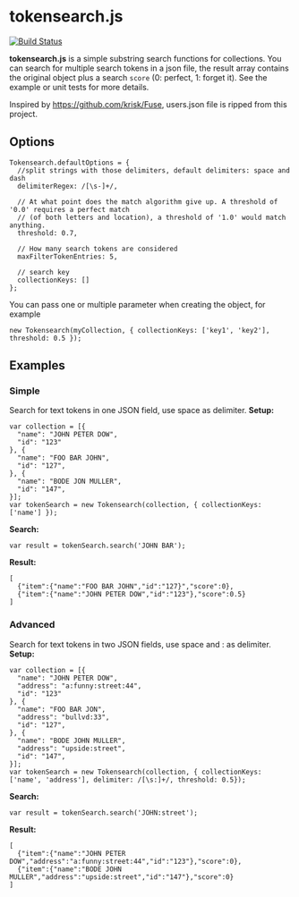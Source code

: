 # tokensearch.js
[![Build Status](https://secure.travis-ci.org/neophob/tokensearch.js.png?branch=master)](http://travis-ci.org/neophob/tokensearch.js)

**tokensearch.js** is a simple substring search functions for collections. You can search for multiple search tokens in a json file, the result array contains the original object plus a search `score` (0: perfect, 1: forget it). See the example or unit tests for more details.

Inspired by https://github.com/krisk/Fuse, users.json file is ripped from this project.

## Options

```
Tokensearch.defaultOptions = {
  //split strings with those delimiters, default delimiters: space and dash
  delimiterRegex: /[\s-]+/,

  // At what point does the match algorithm give up. A threshold of '0.0' requires a perfect match
  // (of both letters and location), a threshold of '1.0' would match anything.
  threshold: 0.7,

  // How many search tokens are considered
  maxFilterTokenEntries: 5,

  // search key
  collectionKeys: []
};
```

You can pass one or multiple parameter when creating the object, for example

```
new Tokensearch(myCollection, { collectionKeys: ['key1', 'key2'], threshold: 0.5 });
```

## Examples

### Simple
Search for text tokens in one JSON field, use space as delimiter.
**Setup:**

```
var collection = [{
  "name": "JOHN PETER DOW",
  "id": "123"
}, {
  "name": "FOO BAR JOHN",
  "id": "127",
}, {
  "name": "BODE JON MULLER",
  "id": "147",
}];
var tokenSearch = new Tokensearch(collection, { collectionKeys: ['name'] });

```

**Search:**
```
var result = tokenSearch.search('JOHN BAR');
```

**Result:**
```
[
  {"item":{"name":"FOO BAR JOHN","id":"127}","score":0},
  {"item":{"name":"JOHN PETER DOW","id":"123"},"score":0.5}
]
```

### Advanced
Search for text tokens in two JSON fields, use space and : as delimiter.
**Setup:**

```
var collection = [{
  "name": "JOHN PETER DOW",
  "address": "a:funny:street:44",
  "id": "123"
}, {
  "name": "FOO BAR JON",
  "address": "bullvd:33",
  "id": "127",
}, {
  "name": "BODE JOHN MULLER",
  "address": "upside:street",
  "id": "147",
}];
var tokenSearch = new Tokensearch(collection, { collectionKeys: ['name', 'address'], delimiter: /[\s:]+/, threshold: 0.5});

```

**Search:**
```
var result = tokenSearch.search('JOHN:street');
```

**Result:**
```
[
  {"item":{"name":"JOHN PETER DOW","address":"a:funny:street:44","id":"123"},"score":0},
  {"item":{"name":"BODE JOHN MULLER","address":"upside:street","id":"147"},"score":0}
]
```
